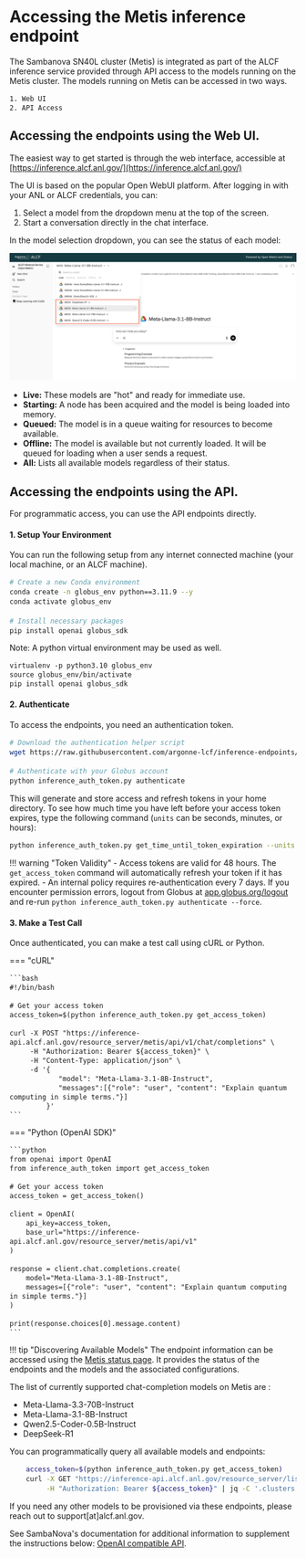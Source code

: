 # Accessing the Metis inference endpoint
The Sambanova SN40L cluster (Metis) is integrated as part of the ALCF inference service provided through API access to the models running on the Metis cluster.
The models running on Metis can be accessed in two ways. 

    1. Web UI
    2. API Access
    
## Accessing the endpoints using the Web UI.  

The easiest way to get started is through the web interface, accessible at [https://inference.alcf.anl.gov/](https://inference.alcf.anl.gov/)

The UI is based on the popular Open WebUI platform. After logging in with your ANL or ALCF credentials, you can:

1.  Select a model from the dropdown menu at the top of the screen.
2.  Start a conversation directly in the chat interface.

In the model selection dropdown, you can see the status of each model:

![Inference Endpoints Web UI](files/metis_inference_gui.png)

- **Live:** These models are "hot" and ready for immediate use.
- **Starting:** A node has been acquired and the model is being loaded into memory.
- **Queued:** The model is in a queue waiting for resources to become available.
- **Offline:** The model is available but not currently loaded. It will be queued for loading when a user sends a request.
- **All:** Lists all available models regardless of their status.

## Accessing the endpoints using the API. 

For programmatic access, you can use the API endpoints directly.

#### 1. Setup Your Environment

You can run the following setup from any internet connected machine (your local machine, or an ALCF machine).

```bash
# Create a new Conda environment
conda create -n globus_env python==3.11.9 --y
conda activate globus_env

# Install necessary packages
pip install openai globus_sdk
```
Note: A python virtual environment may be used as well.
```base
virtualenv -p python3.10 globus_env
source globus_env/bin/activate
pip install openai globus_sdk
```

#### 2. Authenticate

To access the endpoints, you need an authentication token.

```bash
# Download the authentication helper script
wget https://raw.githubusercontent.com/argonne-lcf/inference-endpoints/refs/heads/main/inference_auth_token.py

# Authenticate with your Globus account
python inference_auth_token.py authenticate
```

This will generate and store access and refresh tokens in your home directory. To see how much time you have left before your access token expires, type the following command (`units` can be seconds, minutes, or hours):

```bash
python inference_auth_token.py get_time_until_token_expiration --units seconds
```

!!! warning "Token Validity"
    - Access tokens are valid for 48 hours. The `get_access_token` command will automatically refresh your token if it has expired.
    - An internal policy requires re-authentication every 7 days. If you encounter permission errors, logout from Globus at [app.globus.org/logout](https://app.globus.org/logout) and re-run `python inference_auth_token.py authenticate --force`.

#### 3. Make a Test Call

Once authenticated, you can make a test call using cURL or Python.

=== "cURL"

    ```bash
    #!/bin/bash

    # Get your access token
    access_token=$(python inference_auth_token.py get_access_token)

    curl -X POST "https://inference-api.alcf.anl.gov/resource_server/metis/api/v1/chat/completions" \
         -H "Authorization: Bearer ${access_token}" \
         -H "Content-Type: application/json" \
         -d '{
                "model": "Meta-Llama-3.1-8B-Instruct",
                "messages":[{"role": "user", "content": "Explain quantum computing in simple terms."}]
             }'
    ```

=== "Python (OpenAI SDK)"

    ```python
    from openai import OpenAI
    from inference_auth_token import get_access_token

    # Get your access token
    access_token = get_access_token()

    client = OpenAI(
        api_key=access_token,
        base_url="https://inference-api.alcf.anl.gov/resource_server/metis/api/v1"
    )

    response = client.chat.completions.create(
        model="Meta-Llama-3.1-8B-Instruct",
        messages=[{"role": "user", "content": "Explain quantum computing in simple terms."}]
    )

    print(response.choices[0].message.content)
    ```
    

!!! tip "Discovering Available Models"
The endpoint information can be accessed using the [Metis status page](https://metis.alcf.anl.gov/status). It provides the status of the endpoints and the models and the associated configurations.

The list of currently supported chat-completion models on Metis are : 
- Meta-Llama-3.3-70B-Instruct
- Meta-Llama-3.1-8B-Instruct
-  Qwen2.5-Coder-0.5B-Instruct
-  DeepSeek-R1

You can programmatically query all available models and endpoints:

```bash
    access_token=$(python inference_auth_token.py get_access_token)
    curl -X GET "https://inference-api.alcf.anl.gov/resource_server/list-endpoints" \
         -H "Authorization: Bearer ${access_token}" | jq -C '.clusters.metis'
```
If you need any other models to be provisioned via these endpoints, please reach out to support[at]alcf.anl.gov.

See SambaNova's documentation for additional information to supplement the instructions below: [OpenAI compatible API](https://docs.sambanova.ai/sambastudio/latest/open-ai-api.html).

<!--- ## Generic Code examples 
### Using environment variables for endpoint url, api key, model name
The information files may be sourced to put the necessary values into environment variables. For example:
```console
source [endpoint description file]
# copy the environment variables to what the openai package expects
export MODEL_NAME=<The name of the model you want to use>
export OPENAI_BASE_URL=$BASE_URL
export OPENAI_API_KEY=$SAMBANOVA_API_KEY
```

### Python example
Make a virtual env and activate it, or use an existing virtualenv or conda env. You will need python 3.8 or newer. 
```console
virtualenv openai_venv
# Or specify the python version, e.g.
# virtualenv --system-site-packages -p python3.8 venv_p3.8
source openai_venv/bin/activate
```
Then install the openai package needed for chat completions
```console
pip install openai
```
Write a python script that

- imports the openai package
- makes an openai client
- calls the chat.completions.create method
- extracts what is wanted from the response

Source one of the SN40L endpoint information files to set some environment variables, then copy them to the environment variables expected by the openai python package and the sample scripts below:
```
# source ~/metis_endpoint_<endpoint number>.txt
# e.g. 
source ~/metis_endpoint_1.txt
export OPENAI_BASE_URL=$BASE_URL
export OPENAI_API_KEY=$SAMBANOVA_API_KEY
echo $MODELS
export MODEL_NAME=<a name from above> # e.g. DeepSeek-R1
```

Here is a simple sample python script, that uses environment variables `OPENAI_API_KEY`, `OPENAI_BASE_URL`, and `MODEL_NAME`, and accepts a (quoted) prompt as a command line parameter:
```python
import os
import openai
import sys

client = openai.OpenAI(
    api_key=os.environ.get("OPENAI_API_KEY"),
    base_url=os.environ.get("OPENAI_BASE_URL")
)

modelname = os.environ.get("MODEL_NAME")
query = sys.argv[1]
response = client.chat.completions.create(
    model=modelname,
    messages=[{"role":"user","content":query}],
    temperature =  0.1,
    top_p = 0.1
)

print(response.choices[0].message.content)
```

Pass the script a query as a command line parameter, e.g.
```console
python chat_completion.py "What is an \"extinction vortex\"?"
```

### curl example
Sample curl command. Change the `PROMPT` environment variable as desired.

```bash
# Sample prompt that shows quoting of quote marks
export PROMPT="What are \\\"telescoping generations\\\" in biology?"
export D='{
    "stream": false,
    "model": "'${MODEL_NAME}'",
    "messages": [
        {
            "role": "user",
            "content": '\"${PROMPT}\"'
        }
    ]
    }'
curl -H "Authorization: Bearer ${OPENAI_API_KEY}" \
     -H "Content-Type: application/json" \
     -d "${D}" \
     -X POST ${OPENAI_BASE_URL}/chat/completions
```

If `jq` is installed, it can be used to parse the json output; e.g. add `-s | jq '{response: .choices[0].message.content}` to the command line:
```console
curl -H "Authorization: Bearer ${OPENAI_API_KEY}" \
  -H "Content-Type: application/json" \
  -X POST ${OPENAI_BASE_URL}/chat/completions \
  -d "${D}" \
  -s | jq '{response: .choices[0].message.content}'
```  

Multiple completions can be requested in a single call by passing an array of requests e.g.
```console
export PROMPT1="Why is red red?"
export PROMPT2="Why is green green?"
export D='[
{
    "stream": false,
    "model": "'${MODEL_NAME}'",
    "messages": [
        {
            "role": "user",
            "content": '\"${PROMPT1}\"'
        }
    ]
},
{
    "stream": false,
    "model": "'${MODEL_NAME}'",
    "messages": [
        {
            "role": "user",
            "content": '\"${PROMPT2}\"'           
        }
    ]
}
]'
curl -H "Authorization: Bearer ${OPENAI_API_KEY}" \
     -H "Content-Type: application/json" \
     -d "${D}" \
     -X POST ${OPENAI_BASE_URL}/chat/completions
```
--->
